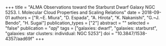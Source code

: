 +++
title = "ALMA Observations toward the Starburst Dwarf Galaxy NGC 5253. I. Molecular Cloud Properties and Scaling Relations"
date = 2018-09-01
authors = ["R.~E. Miura", "D. Espada", "A. Hirota", "K. Nakanishi", "G.~J. Bendo", "H. Sugai"]
publication_types = ["2"]
abstract = ""
selected = "false"
publication = "*apj*"
tags = ["galaxies: dwarf", "galaxies: starburst", "galaxies: star clusters: individual: NGC 5253"]
doi = "10.3847/1538-4357/aad69f"
+++

